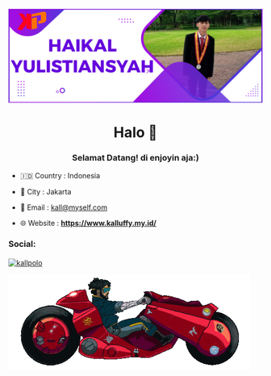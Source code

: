 ![Logo](https://github.com/Kallpolo/Kallpolo/blob/main/hy.png)

<h1 align="center">Halo 👋</h1>

<h3 align="center">Selamat Datang! di enjoyin aja:)</h3>

- 🇮🇩 Country : Indonesia

- 🌆 City : Jakarta

- 📨 Email : kall@myself.com

- 🌐 Website : **https://www.kalluffy.my.id/**

<h3 align="left">Social:</h3>

<p align="left">

<a href="https://instagram.com/kallpolo" target="blank"><img align="center" src="https://raw.githubusercontent.com/rahuldkjain/github-profile-readme-generator/master/src/images/icons/Social/instagram.svg" alt="kallpolo" height="30" width="40" /></a>

</p>

![GIF](https://github.com/Kallpolo/Kallpolo/blob/main/motor.gif)


